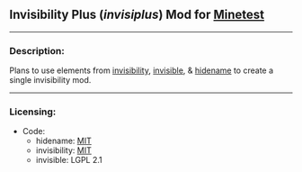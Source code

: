 ## Invisibility Plus (*invisiplus*) Mod for [Minetest][]


---
### **Description:**

Plans to use elements from [invisibility][], [invisible][], & [hidename][] to create a single invisibility mod.


---
### **Licensing:**

- Code:
  - hidename: [MIT](LICENSE.txt)
  - invisibility: [MIT][lic.invisibility]
  - invisible: LGPL 2.1


[Minetest]: http://www.minetest.net/

[hidename]: https://forum.minetest.net/viewtopic.php?t=18190
[invisibility]: https://forum.minetest.net/viewtopic.php?t=14846
[invisible]: https://forum.minetest.net/viewtopic.php?t=14399

[lic.invisibility]: https://github.com/tenplus1/invisibility/blob/master/license.txt
